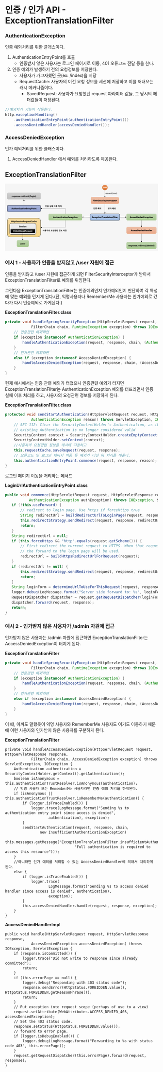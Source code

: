 # 인증 / 인가 API - ExceptionTranslationFilter

### AuthenticationException

인증 예외처리를 위한 클래스이다.

1. AuthenticationEntryPoint를 호출
	- 인증받지 않은 사용자는 로그인 페이지로 이동, 401 오류코드 전달 등을 한다.
2. 인증 예외가 발생하기 전의 요청정보를 저장한다.
	- 사용자가 가고자했던 곳(ex: /index)을 저장
	- RequestCache: 사용자의 이전 요청 정보를 세션에 저장하고 이를 꺼내오는 캐시 메커니즘이다.
		- SavedRequest: 사용자가 요청했던 request 파라미터 값들, 그 당시의 헤더값들이 저장된다.

```java
//예외처리 기능이 작동한다.
http.exceptionHandling()
	.authenticationEntryPoint(authenticationEntryPoint())
	.accessDeniedHandler(accessDeniedHandler());
```

### AccessDeniedException

인가 예외처리를 위한 클래스이다.

1. AccessDeniedHandler 에서 예외를 처리하도록 제공한다.

## ExceptionTranslationFilter

![ExceptionTranslationFilter](./images/exception_translation_filter.png)

### **예시 1 - 사용자가 인증을 받지않고 /user 자원에 접근**

인증을 받지않고 /user 자원에 접근하게 되면 FilterSecurityInterceptor가 받아서 ExceptionTranslationFilter로 예외를 위임한다.

그런다음 ExceptionTranslationFilter는 인증예외인지 인가예외인지 판단하여 각 특성에 맞는 예외를 던지게 된다.(단, 익명사용자나 RememberMe 사용자는 인가예외로 갔다가 다시 인증예외로 가게된다.)

**ExceptionTranslationFilter.class**

```java
private void handleSpringSecurityException(HttpServletRequest request, HttpServletResponse response,
			FilterChain chain, RuntimeException exception) throws IOException, ServletException {
	// 인증관련 예외라면
	if (exception instanceof AuthenticationException) {
		handleAuthenticationException(request, response, chain, (AuthenticationException) exception);
	}
	// 인가관련 예외라면
	else if (exception instanceof AccessDeniedException) {
		handleAccessDeniedException(request, response, chain, (AccessDeniedException) exception);
	}
}
```

현재 예시에서는 인증 관련 예외가 터졌으니 인증관련 예외가 터지면 ExceptionTranslationFIlter는 AuthenticationException 예외를 터뜨리면서 인증 실패 이후 처리를 하고, 사용자의 요청관련 정보를 저장하게 된다.

**ExceptionTranslationFilter.class**

```java
protected void sendStartAuthentication(HttpServletRequest request, HttpServletResponse response, FilterChain chain,
			AuthenticationException reason) throws ServletException, IOException {
	// SEC-112: Clear the SecurityContextHolder's Authentication, as the
	// existing Authentication is no longer considered valid
	SecurityContext context = SecurityContextHolder.createEmptyContext();
	SecurityContextHolder.setContext(context);
	//사용자의 요청관련 정보를 캐시에 저장하고
	this.requestCache.saveRequest(request, response);
	// 오류코드 및 로그인 페이지 이동 등 예외가 터진 뒤 처리를 해준다.
	this.authenticationEntryPoint.commence(request, response, reason);
}
```

 로그인 페이지 이동을 처리하는 메서드
 
**LoginUrlAuthenticationEntryPoint.class**
 
 ```java
 public void commence(HttpServletRequest request, HttpServletResponse response,
			AuthenticationException authException) throws IOException, ServletException {
	if (!this.useForward) {
		// redirect to login page. Use https if forceHttps true
		String redirectUrl = buildRedirectUrlToLoginPage(request, response, authException);
		this.redirectStrategy.sendRedirect(request, response, redirectUrl);
		return;
	}
	String redirectUrl = null;
	if (this.forceHttps && "http".equals(request.getScheme())) {
		// First redirect the current request to HTTPS. When that request is received,
		// the forward to the login page will be used.
		redirectUrl = buildHttpsRedirectUrlForRequest(request);
	}
	if (redirectUrl != null) {
		this.redirectStrategy.sendRedirect(request, response, redirectUrl);
		return;
	}
	String loginForm = determineUrlToUseForThisRequest(request, response, authException);
	logger.debug(LogMessage.format("Server side forward to: %s", loginForm));
	RequestDispatcher dispatcher = request.getRequestDispatcher(loginForm);
	dispatcher.forward(request, response);
	return;
}
 ```
 
### **예시 2 - 인가받지 않은 사용자가 /admin 자원에 접근**

인가받지 않은 사용자는 /admin 자원에 접근하면 ExceptionTranslationFilter는 AccessDeniedException이 터지게 된다.

**ExceptionTranslationFilter**

```java
private void handleSpringSecurityException(HttpServletRequest request, HttpServletResponse response,
			FilterChain chain, RuntimeException exception) throws IOException, ServletException {
	// 인증관련 예외라면
	if (exception instanceof AuthenticationException) {
		handleAuthenticationException(request, response, chain, (AuthenticationException) exception);
	}
	// 인가관련 예외라면
	else if (exception instanceof AccessDeniedException) {
		handleAccessDeniedException(request, response, chain, (AccessDeniedException) exception);
	}
}
```

이 떄, 아까도 말했듯이 익명 사용자와 RememberMe 사용자도 여기도 이동하기 때문에 이런 사용자와 인가받지 않은 사용자를 구분하게 된다.

**ExceptionTranslationFilter**

```
private void handleAccessDeniedException(HttpServletRequest request, HttpServletResponse response,
			FilterChain chain, AccessDeniedException exception) throws ServletException, IOException {
	Authentication authentication = SecurityContextHolder.getContext().getAuthentication();
	boolean isAnonymous = this.authenticationTrustResolver.isAnonymous(authentication);
	// 익명 사용자 또는 RememberMe 사용자라면 인증 예외 처리를 하게된다.
	if (isAnonymous || this.authenticationTrustResolver.isRememberMe(authentication)) {
		if (logger.isTraceEnabled()) {
			logger.trace(LogMessage.format("Sending %s to authentication entry point since access is denied",
					authentication), exception);
		}
		sendStartAuthentication(request, response, chain,
				new InsufficientAuthenticationException(
						this.messages.getMessage("ExceptionTranslationFilter.insufficientAuthentication",
								"Full authentication is required to access this resource")));
	}
	//아니라면 인가 예외를 처리할 수 있는 AccessDeniedHandler에 의해서 처리하게 된다.
	else {
		if (logger.isTraceEnabled()) {
			logger.trace(
					LogMessage.format("Sending %s to access denied handler since access is denied", authentication),
					exception);
		}
		this.accessDeniedHandler.handle(request, response, exception);
	}
}
```

**AccessDeniedHandlerImpl**

```
public void handle(HttpServletRequest request, HttpServletResponse response,
			AccessDeniedException accessDeniedException) throws IOException, ServletException {
	if (response.isCommitted()) {
		logger.trace("Did not write to response since already committed");
		return;
	}
	if (this.errorPage == null) {
		logger.debug("Responding with 403 status code");
		response.sendError(HttpStatus.FORBIDDEN.value(), HttpStatus.FORBIDDEN.getReasonPhrase());
		return;
	}
	// Put exception into request scope (perhaps of use to a view)
	request.setAttribute(WebAttributes.ACCESS_DENIED_403, accessDeniedException);
	// Set the 403 status code.
	response.setStatus(HttpStatus.FORBIDDEN.value());
	// forward to error page.
	if (logger.isDebugEnabled()) {
		logger.debug(LogMessage.format("Forwarding to %s with status code 403", this.errorPage));
	}
	request.getRequestDispatcher(this.errorPage).forward(request, response);
}
```